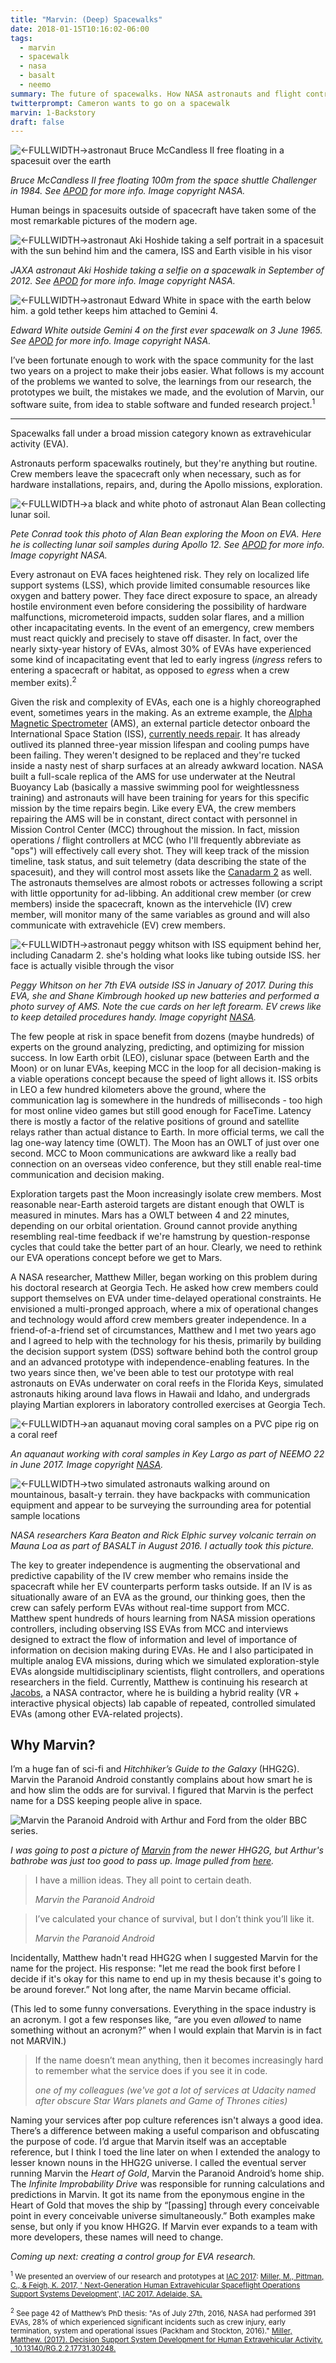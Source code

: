 ```yaml
---
title: "Marvin: (Deep) Spacewalks"
date: 2018-01-15T10:16:02-06:00
tags:
  - marvin
  - spacewalk
  - nasa
  - basalt
  - neemo
summary: The future of spacewalks. How NASA astronauts and flight controllers manage EVAs, and the software we're building to support them on Mars and beyond.
twitterprompt: Cameron wants to go on a spacewalk
marvin: 1-Backstory
draft: false
---
```


![<-FULLWIDTH->astronaut Bruce McCandless II free floating in a spacesuit over the earth](./freeflyer_nasa_cropped.jpg)

_Bruce McCandless II free floating 100m from the space shuttle Challenger in 1984. See [APOD](https://apod.nasa.gov/apod/ap120101.html) for more info. Image copyright NASA._

Human beings in spacesuits outside of spacecraft have taken some of the most remarkable pictures of the modern age.

![<-FULLWIDTH->astronaut Aki Hoshide taking a self portrait in a spacesuit with the sun behind him and the camera, ISS and Earth visible in his visor](./aki_selfportrait.jpg)

_JAXA astronaut Aki Hoshide taking a selfie on a spacewalk in September of 2012. See [APOD](https://apod.nasa.gov/apod/ap120918.html) for more info. Image copyright NASA._

![<-FULLWIDTH->astronaut Edward White in space with the earth below him. a gold tether keeps him attached to Gemini 4.](./ed_white_first_spacewalk.jpg)

_Edward White outside Gemini 4 on the first ever spacewalk on 3 June 1965. See [APOD](https://apod.nasa.gov/apod/ap150606.html) for more info. Image copyright NASA._

I’ve been fortunate enough to work with the space community for the last two years on a project to make their jobs easier. What follows is my account of the problems we wanted to solve, the learnings from our research, the prototypes we built, the mistakes we made, and the evolution of Marvin, our software suite, from idea to stable software and funded research project.<sup>1</sup>

---

Spacewalks fall under a broad mission category known as extravehicular activity (EVA).

Astronauts perform spacewalks routinely, but they're anything but routine. Crew members leave the spacecraft only when necessary, such as for hardware installations, repairs, and, during the Apollo missions, exploration.

![<-FULLWIDTH->a black and white photo of astronaut Alan Bean collecting lunar soil.](./bean_conrad_moon.jpg)

_Pete Conrad took this photo of Alan Bean exploring the Moon on EVA. Here he is collecting lunar soil samples during Apollo 12. See [APOD](https://apod.nasa.gov/apod/ap060121.html) for more info. Image copyright NASA._

Every astronaut on EVA faces heightened risk. They rely on localized life support systems (LSS), which provide limited consumable resources like oxygen and battery power. They face direct exposure to space, an already hostile environment even before considering the possibility of hardware malfunctions, micrometeroid impacts, sudden solar flares, and a million other incapacitating events. In the event of an emergency, crew members must react quickly and precisely to stave off disaster. In fact, over the nearly sixty-year history of EVAs, almost 30% of EVAs have experienced some kind of incapacitating event that led to early ingress (_ingress_ refers to entering a spacecraft or habitat, as opposed to _egress_ when a crew member exits).<sup>2</sup>

Given the risk and complexity of EVAs, each one is a highly choreographed event, sometimes years in the making. As an extreme example, the [Alpha Magnetic Spectrometer](https://www.nasa.gov/mission_pages/station/research/experiments/742.html) (AMS), an external particle detector onboard the International Space Station (ISS), [currently needs repair](https://arstechnica.com/science/2017/04/nasa-is-planning-a-daring-repair-mission-to-save-a-2-billion-particle-detector/). It has already outlived its planned three-year mission lifespan and cooling pumps have been failing. They weren't designed to be replaced and they're tucked inside a nasty nest of sharp surfaces at an already awkward location. NASA built a full-scale replica of the AMS for use underwater at the Neutral Buoyancy Lab (basically a massive swimming pool for weightlessness training) and astronauts will have been training for years for this specific mission by the time repairs begin. Like every EVA, the crew members repairing the AMS will be in constant, direct contact with personnel in Mission Control Center (MCC) throughout the mission. In fact, mission operations / flight controllers at MCC (who I'll frequently abbreviate as "ops") will effectively call every shot. They will keep track of the mission timeline, task status, and suit telemetry (data describing the state of the spacesuit), and they will control most assets like the [Canadarm 2](https://www.nasa.gov/image-feature/htv-6-captured-with-the-canadarm2) as well. The astronauts themselves are almost robots or actresses following a script with little opportunity for ad-libbing. An additional crew member (or crew members) inside the spacecraft, known as the intervehicle (IV) crew member, will monitor many of the same variables as ground and will also communicate with extravehicle (EV) crew members.

![<-FULLWIDTH->astronaut peggy whitson with ISS equipment behind her, including Canadarm 2. she's holding what looks like tubing outside ISS. her face is actually visible through the visor](./peggy_whitson_expedition50.jpg)

_Peggy Whitson on her 7th EVA outside ISS in January of 2017. During this EVA, she and Shane Kimbrough hooked up new batteries and performed a photo survey of AMS. Note the cue cards on her left forearm. EV crews like to keep detailed procedures handy. Image copyright [NASA](https://www.nasa.gov/image-feature/astronaut-peggy-whitson-during-a-spacewalk)._

The few people at risk in space benefit from dozens (maybe hundreds) of experts on the ground analyzing, predicting, and optimizing for mission success. In low Earth orbit (LEO), cislunar space (between Earth and the Moon) or on lunar EVAs, keeping MCC in the loop for all decision-making is a viable operations concept because the speed of light allows it. ISS orbits in LEO a few hundred kilometers above the ground, where the communication lag is somewhere in the hundreds of milliseconds - too high for most online video games but still good enough for FaceTime. Latency there is mostly a factor of the relative positions of ground and satellite relays rather than actual distance to Earth. In more official terms, we call the lag one-way latency time (OWLT). The Moon has an OWLT of just over one second. MCC to Moon communications are awkward like a really bad connection on an overseas video conference, but they still enable real-time communication and decision making.

Exploration targets past the Moon increasingly isolate crew members. Most reasonable near-Earth asteroid targets are distant enough that OWLT is measured in minutes. Mars has a OWLT between 4 and 22 minutes, depending on our orbital orientation. Ground cannot provide anything resembling real-time feedback if we're hamstrung by question-response cycles that could take the better part of an hour. Clearly, we need to rethink our EVA operations concept before we get to Mars.

A NASA researcher, Matthew Miller, began working on this problem during his doctoral research at Georgia Tech. He asked how crew members could support themselves on EVA under time-delayed operational constraints. He envisioned a multi-pronged approach, where a mix of operational changes and technology would afford crew members greater independence. In a friend-of-a-friend set of circumstances, Matthew and I met two years ago and I agreed to help with the technology for his thesis, primarily by building the decision support system (DSS) software behind both the control group and an advanced prototype with independence-enabling features. In the two years since then, we've been able to test our prototype with real astronauts on EVAs underwater on coral reefs in the Florida Keys, simulated astronauts hiking around lava flows in Hawaii and Idaho, and undergrads playing Martian explorers in laboratory controlled exercises at Georgia Tech.

![<-FULLWIDTH->an aquanaut moving coral samples on a PVC pipe rig on a coral reef](./neemo_coral_collection.jpg)

_An aquanaut working with coral samples in Key Largo as part of NEEMO 22 in June 2017. Image copyright [NASA](https://www.nasa.gov/mission%5Fpages/NEEMO/index.html)._

![<-FULLWIDTH->two simulated astronauts walking around on mountainous, basalt-y terrain. they have backpacks with communication equipment and appear to be surveying the surrounding area for potential sample locations](./basalt_surveying.jpg)

_NASA researchers Kara Beaton and Rick Elphic survey volcanic terrain on Mauna Loa as part of BASALT in August 2016. I actually took this picture._

The key to greater independence is augmenting the observational and predictive capability of the IV crew member who remains inside the spacecraft while her EV counterparts perform tasks outside. If an IV is as situationally aware of an EVA as the ground, our thinking goes, then the crew can safely perform EVAs without real-time support from MCC. Matthew spent hundreds of hours learning from NASA mission operations controllers, including observing ISS EVAs from MCC and interviews designed to extract the flow of information and level of importance of information on decision making during EVAs. He and I also participated in multiple analog EVA missions, during which we simulated exploration-style EVAs alongside multidisciplinary scientists, flight controllers, and operations researchers in the field. Currently, Matthew is continuing his research at [Jacobs](https://www.wehavespaceforyou.com), a NASA contractor, where he is building a hybrid reality (VR + interactive physical objects) lab capable of repeated, controlled simulated EVAs (among other EVA-related projects).

## Why Marvin?

I’m a huge fan of sci-fi and _Hitchhiker’s Guide to the Galaxy_ (HHG2G). Marvin the Paranoid Android constantly complains about how smart he is and how slim the odds are for survival. I figured that Marvin is the perfect name for a DSS keeping people alive in space.

![Marvin the Paranoid Android with Arthur and Ford from the older BBC series.](./old_marvin.jpg)

_I was going to post a picture of [Marvin](http://hitchhikers.wikia.com/wiki/Marvin?file=Marvin.jpg) from the newer HHG2G, but Arthur's bathrobe was just too good to pass up. Image pulled from [here](http://hitchhikers.wikia.com/wiki/Marvin?file=Marvin%5Fmeets%5FFord%5Fand%5FArthur.jpg)._

> I have a million ideas. They all point to certain death.
>
> <cite>Marvin the Paranoid Android</cite>

> I’ve calculated your chance of survival, but I don’t think you’ll like it.
>
> <cite>Marvin the Paranoid Android</cite>

Incidentally, Matthew hadn't read HHG2G when I suggested Marvin for the name for the project. His response: "let me read the book first before I decide if it's okay for this name to end up in my thesis because it's going to be around forever.” Not long after, the name Marvin became official.

(This led to some funny conversations. Everything in the space industry is an acronym. I got a few responses like, “are you even _allowed_ to name something without an acronym?” when I would explain that Marvin is in fact not MARVIN.)

> If the name doesn’t mean anything, then it becomes increasingly hard to remember what the service does if you see it in code.
>
> <cite>one of my colleagues (we've got a lot of services at Udacity named after obscure Star Wars planets and Game of Thrones cities)</cite>

Naming your services after pop culture references isn't always a good idea. There’s a difference between making a useful comparison and obfuscating the purpose of code. I’d argue that Marvin itself was an acceptable reference, but I think I toed the line later on when I extended the analogy to lesser known nouns in the HHG2G universe. I called the eventual server running Marvin the _Heart of Gold_, Marvin the Paranoid Android’s home ship. The _Infinite Improbability Drive_ was responsible for running calculations and predictions in Marvin. It got its name from the eponymous engine in the Heart of Gold that moves the ship by “[passing] through every conceivable point in every conceivable universe simultaneously.” Both examples make sense, but only if you know HHG2G. If Marvin ever expands to a team with more developers, these names will need to change.

_Coming up next: creating a control group for EVA research._

<sub><sup>1</sup> We presented an overview of our research and prototypes at [IAC 2017](http://www.iafastro.org/events/iac/iac-2017/): [Miller, M., Pittman, C., & Feigh, K. 2017, '
Next-Generation Human Extravehicular Spaceflight Operations Support Systems Development', IAC 2017. Adelaide, SA.](https://www.researchgate.net/publication/320290594_Next-Generation_Human_Extravehicular_Spaceflight_Operations_Support_Systems_Development)</sub>

<sub><sup>2</sup> See page 42 of Matthew’s PhD thesis: "As of July 27th, 2016, NASA had performed 391 EVAs, 28% of which experienced significant incidents such as crew injury, early termination, system and operational issues (Packham and Stockton, 2016)." [Miller, Matthew. (2017). Decision Support System Development for Human Extravehicular Activity. . 10.13140/RG.2.2.17731.30248.](https://doi.org/10.13140/rg.2.2.17731.30248)</sub>
